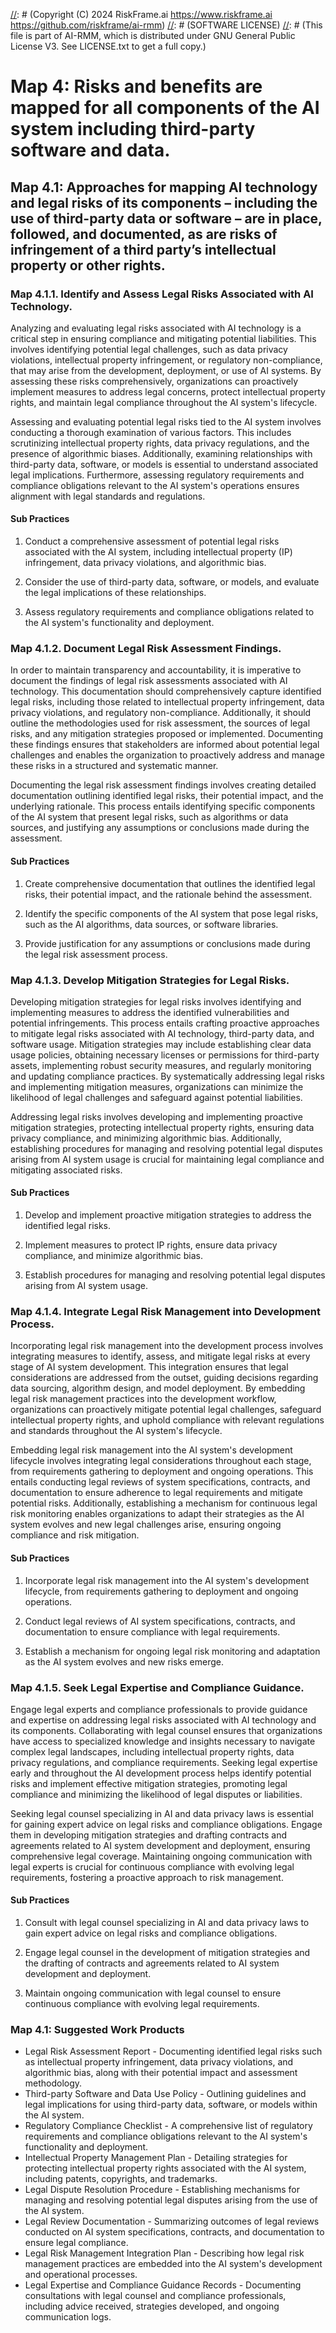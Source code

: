 [//]: # (COPYRIGHT)
[//]: # (RiskFrame.ai - AI Risk Management and Resilience Framework)
[//]: # (Copyright (C) 2024 RiskFrame.ai https://www.riskframe.ai https://github.com/riskframe/ai-rmm)
[//]: # (SOFTWARE LICENSE)
[//]: # (This file is part of AI-RMM, which is distributed under GNU General Public License V3. See LICENSE.txt to get a full copy.)
    
# Map 4: Risks and benefits are mapped for all components of the AI system including third-party software and data.

## Map 4.1: Approaches for mapping AI technology and legal risks of its components – including the use of third-party data or software – are in place, followed, and documented, as are risks of infringement of a third party’s intellectual property or other rights.

### Map 4.1.1. Identify and Assess Legal Risks Associated with AI Technology.

Analyzing and evaluating legal risks associated with AI technology is a critical step in ensuring compliance and mitigating potential liabilities. This involves identifying potential legal challenges, such as data privacy violations, intellectual property infringement, or regulatory non-compliance, that may arise from the development, deployment, or use of AI systems. By assessing these risks comprehensively, organizations can proactively implement measures to address legal concerns, protect intellectual property rights, and maintain legal compliance throughout the AI system's lifecycle.

Assessing and evaluating potential legal risks tied to the AI system involves conducting a thorough examination of various factors. This includes scrutinizing intellectual property rights, data privacy regulations, and the presence of algorithmic biases. Additionally, examining relationships with third-party data, software, or models is essential to understand associated legal implications. Furthermore, assessing regulatory requirements and compliance obligations relevant to the AI system's operations ensures alignment with legal standards and regulations.

#### Sub Practices

1. Conduct a comprehensive assessment of potential legal risks associated with the AI system, including intellectual property (IP) infringement, data privacy violations, and algorithmic bias.

2. Consider the use of third-party data, software, or models, and evaluate the legal implications of these relationships.

3. Assess regulatory requirements and compliance obligations related to the AI system's functionality and deployment.

### Map 4.1.2. Document Legal Risk Assessment Findings.

In order to maintain transparency and accountability, it is imperative to document the findings of legal risk assessments associated with AI technology. This documentation should comprehensively capture identified legal risks, including those related to intellectual property infringement, data privacy violations, and regulatory non-compliance. Additionally, it should outline the methodologies used for risk assessment, the sources of legal risks, and any mitigation strategies proposed or implemented. Documenting these findings ensures that stakeholders are informed about potential legal challenges and enables the organization to proactively address and manage these risks in a structured and systematic manner.

Documenting the legal risk assessment findings involves creating detailed documentation outlining identified legal risks, their potential impact, and the underlying rationale. This process entails identifying specific components of the AI system that present legal risks, such as algorithms or data sources, and justifying any assumptions or conclusions made during the assessment.

#### Sub Practices

1. Create comprehensive documentation that outlines the identified legal risks, their potential impact, and the rationale behind the assessment.

2. Identify the specific components of the AI system that pose legal risks, such as the AI algorithms, data sources, or software libraries.

3. Provide justification for any assumptions or conclusions made during the legal risk assessment process.

### Map 4.1.3. Develop Mitigation Strategies for Legal Risks.

Developing mitigation strategies for legal risks involves identifying and implementing measures to address the identified vulnerabilities and potential infringements. This process entails crafting proactive approaches to mitigate legal risks associated with AI technology, third-party data, and software usage. Mitigation strategies may include establishing clear data usage policies, obtaining necessary licenses or permissions for third-party assets, implementing robust security measures, and regularly monitoring and updating compliance practices. By systematically addressing legal risks and implementing mitigation measures, organizations can minimize the likelihood of legal challenges and safeguard against potential liabilities.

Addressing legal risks involves developing and implementing proactive mitigation strategies, protecting intellectual property rights, ensuring data privacy compliance, and minimizing algorithmic bias. Additionally, establishing procedures for managing and resolving potential legal disputes arising from AI system usage is crucial for maintaining legal compliance and mitigating associated risks.

#### Sub Practices

1. Develop and implement proactive mitigation strategies to address the identified legal risks.

2. Implement measures to protect IP rights, ensure data privacy compliance, and minimize algorithmic bias.

3. Establish procedures for managing and resolving potential legal disputes arising from AI system usage.

### Map 4.1.4. Integrate Legal Risk Management into Development Process.

Incorporating legal risk management into the development process involves integrating measures to identify, assess, and mitigate legal risks at every stage of AI system development. This integration ensures that legal considerations are addressed from the outset, guiding decisions regarding data sourcing, algorithm design, and model deployment. By embedding legal risk management practices into the development workflow, organizations can proactively mitigate potential legal challenges, safeguard intellectual property rights, and uphold compliance with relevant regulations and standards throughout the AI system's lifecycle.

Embedding legal risk management into the AI system's development lifecycle involves integrating legal considerations throughout each stage, from requirements gathering to deployment and ongoing operations. This entails conducting legal reviews of system specifications, contracts, and documentation to ensure adherence to legal requirements and mitigate potential risks. Additionally, establishing a mechanism for continuous legal risk monitoring enables organizations to adapt their strategies as the AI system evolves and new legal challenges arise, ensuring ongoing compliance and risk mitigation.

#### Sub Practices

1. Incorporate legal risk management into the AI system's development lifecycle, from requirements gathering to deployment and ongoing operations.

2. Conduct legal reviews of AI system specifications, contracts, and documentation to ensure compliance with legal requirements.

3. Establish a mechanism for ongoing legal risk monitoring and adaptation as the AI system evolves and new risks emerge.

### Map 4.1.5. Seek Legal Expertise and Compliance Guidance.

Engage legal experts and compliance professionals to provide guidance and expertise on addressing legal risks associated with AI technology and its components. Collaborating with legal counsel ensures that organizations have access to specialized knowledge and insights necessary to navigate complex legal landscapes, including intellectual property rights, data privacy regulations, and compliance requirements. Seeking legal expertise early and throughout the AI development process helps identify potential risks and implement effective mitigation strategies, promoting legal compliance and minimizing the likelihood of legal disputes or liabilities.

Seeking legal counsel specializing in AI and data privacy laws is essential for gaining expert advice on legal risks and compliance obligations. Engage them in developing mitigation strategies and drafting contracts and agreements related to AI system development and deployment, ensuring comprehensive legal coverage. Maintaining ongoing communication with legal experts is crucial for continuous compliance with evolving legal requirements, fostering a proactive approach to risk management.

#### Sub Practices

1. Consult with legal counsel specializing in AI and data privacy laws to gain expert advice on legal risks and compliance obligations.

2. Engage legal counsel in the development of mitigation strategies and the drafting of contracts and agreements related to AI system development and deployment.

3. Maintain ongoing communication with legal counsel to ensure continuous compliance with evolving legal requirements.

### Map 4.1: Suggested Work Products

* Legal Risk Assessment Report - Documenting identified legal risks such as intellectual property infringement, data privacy violations, and algorithmic bias, along with their potential impact and assessment methodology.
* Third-party Software and Data Use Policy - Outlining guidelines and legal implications for using third-party data, software, or models within the AI system.
* Regulatory Compliance Checklist - A comprehensive list of regulatory requirements and compliance obligations relevant to the AI system's functionality and deployment.
* Intellectual Property Management Plan - Detailing strategies for protecting intellectual property rights associated with the AI system, including patents, copyrights, and trademarks.
* Legal Dispute Resolution Procedure - Establishing mechanisms for managing and resolving potential legal disputes arising from the use of the AI system.
* Legal Review Documentation - Summarizing outcomes of legal reviews conducted on AI system specifications, contracts, and documentation to ensure legal compliance.
* Legal Risk Management Integration Plan - Describing how legal risk management practices are embedded into the AI system's development and operational processes.
* Legal Expertise and Compliance Guidance Records - Documenting consultations with legal counsel and compliance professionals, including advice received, strategies developed, and ongoing communication logs.
